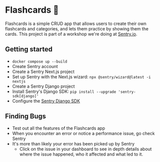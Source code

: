# Flashcards 🧠

Flashcards is a simple CRUD app that allows users to create their own flashcards and categories, and lets them practice by showing them the cards. This project is part of a workshop we're doing at [Sentry.io](https://sentry.io/welcome).

## Getting started

- `docker compose up --build`
- Create Sentry account
- Create a Sentry Next.js project
- Set up Sentry with the Next.js wizard: `npx @sentry/wizard@latest -i nextjs`
- Create a Sentry Django project
- Install Sentry's Django SDK: `pip install --upgrade 'sentry-sdk[django]'`
- Configure the [Sentry Django SDK](https://docs.sentry.io/platforms/python/integrations/django/#configure)

## Finding Bugs

- Test out all the features of the Flashcards app
- When you encounter an error or notice a performance issue, go check Sentry
- It's more than likely your error has been picked up by Sentry
  - Click on the issue in your dashboard to see in depth details about where the issue happened, who it affected and what led to it.
